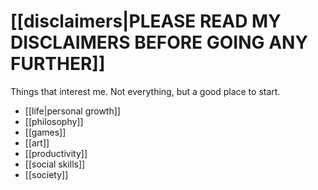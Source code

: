 # [[disclaimers|PLEASE READ MY DISCLAIMERS BEFORE GOING ANY FURTHER]]

Things that interest me. Not everything, but a good place to start.

 - [[life|personal growth]]
 - [[philosophy]]
 - [[games]]
 - [[art]]
 - [[productivity]]
 - [[social skills]]
 - [[society]]
